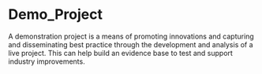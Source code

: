 # Demo_Project
A demonstration project is a means of promoting innovations and capturing and disseminating best practice through the development and analysis of a live project. This can help build an evidence base to test and support industry improvements.
